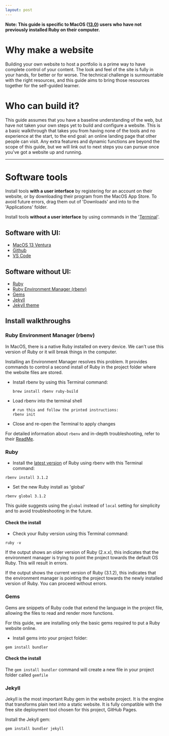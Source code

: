 ```yaml
---
layout: post
---
```


**Note: This guide is specific to MacOS ([13.0](https://en.wikipedia.org/wiki/MacOS_Ventura)) users who have not previously installed Ruby on their computer.**
# Why make a website
Building your own website to host a portfolio is a prime way to have complete control of your content. The look and feel of the site is fully in your hands, for better or for worse. The technical challenge is surmountable with the right resources, and this guide aims to bring those resources together for the self-guided learner.

# Who can build it?
This guide assumes that you have a baseline understanding of the web, but have not taken your own steps yet to build and configure a website. This is a basic walkthrough that takes you from having none of the tools and no experience at the start, to the end goal: an online landing page that other people can visit. Any extra features and dynamic functions are beyond the scope of this guide, but we will link out to next steps you can pursue once you've got a website up and running.  

---
# Software tools

Install tools **with a user interface** by registering for an account on their website, or by downloading their program from the MacOS App Store. To avoid future errors, drag them out of 'Downloads' and into to the 'Applications' folder.

Install tools **without a user interface** by using commands in the '[Terminal](https://support.apple.com/en-ca/guide/terminal/apd5265185d-f365-44cb-8b09-71a064a42125/mac)'. 
## Software with UI:
- [MacOS 13 Ventura](https://support.apple.com/en-ca/HT201541)
- [Github](https://docs.github.com/en/get-started/signing-up-for-github/signing-up-for-a-new-github-account)
- [VS Code](https://code.visualstudio.com/docs?dv=osx)

## Software without UI:
- [Ruby](https://www.ruby-lang.org/en/)
- [Ruby Environment Manager (rbenv)](https://www.ruby-lang.org/en/documentation/installation/#rbenv)
- [Gems](https://jekyllrb.com/docs/ruby-101/#gems)
- [Jekyll](https://jekyllrb.com/)
- [Jekyll theme](https://github.com/abhinavs/moonwalk)

## Install walkthroughs

### Ruby Environment Manager (rbenv)
In MacOS, there is a native Ruby installed on every device. We can't use this version of Ruby or it will break things in the computer. 

Installing an Environment Manager resolves this problem. It provides commands to control a second install of Ruby in the project folder where the website files are stored.

-  Install rbenv by using this Terminal command:

    ```
    brew install rbenv ruby-build 
    ```

-  Load rbenv into the terminal shell

    ``` 
    # run this and follow the printed instructions:
    rbenv init
    ```

- Close and re-open the Terminal to apply changes

For detailed information about ``` rbenv ``` and in-depth troubleshooting, refer to their [ReadMe](https://github.com/rbenv/rbenv#readme). 

### Ruby
- Install the [latest version](https://www.ruby-lang.org/en/downloads/) of Ruby using rbenv with this Terminal command:

```
rbenv install 3.1.2
```

- Set the new Ruby install as 'global'
```
rbenv global 3.1.2
```
This guide suggests using the ``` global ``` instead of ``` local ``` setting for simplicity and to avoid troubleshooting in the future.

#### Check the install
- Check your Ruby version using this Terminal command:

```
ruby -v
```
If the output shows an older version of Ruby (2.x.x), this indicates that the environment manager is trying to point the project towards the default OS Ruby. This will result in errors. 

If the output shows the current version of Ruby (3.1.2), this indicates that the environment manager is pointing the project towards the newly installed version of Ruby. You can proceed without errors.

### Gems
Gems are snippets of Ruby code that extend the language in the project file, allowing the files to read and render more functions. 

For this guide, we are installing only the basic gems required to put a Ruby website online. 

- Install gems into your project folder:

```
gem install bundler
```

#### Check the install 
The ```gem install bundler``` command will create a new file in your project folder called ```gemfile```

### Jekyll

Jekyll is the most important Ruby gem in the website project. It is the engine that transforms plain text into a static website. It is fully compatible with the free site deployment tool chosen for this project, GitHub Pages.

Install the Jekyll gem:

``` gem install bundler jekyll ```

